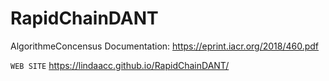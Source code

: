 # RapidChainDANT
AlgorithmeConcensus
Documentation: 
https://eprint.iacr.org/2018/460.pdf


`WEB SITE` 
https://lindaacc.github.io/RapidChainDANT/

